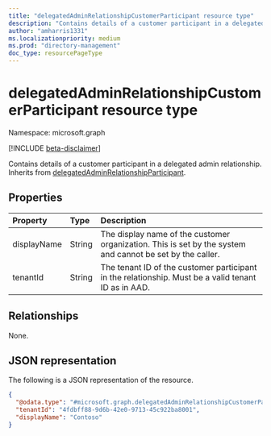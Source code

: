 ```yaml
---
title: "delegatedAdminRelationshipCustomerParticipant resource type"
description: "Contains details of a customer participant in a delegated admin relationship."
author: "amharris1331"
ms.localizationpriority: medium
ms.prod: "directory-management"
doc_type: resourcePageType
---
```


# delegatedAdminRelationshipCustomerParticipant resource type

Namespace: microsoft.graph

[!INCLUDE [beta-disclaimer](../../includes/beta-disclaimer.md)]

Contains details of a customer participant in a delegated admin relationship. Inherits from [delegatedAdminRelationshipParticipant](delegatedAdminRelationshipParticipant.md).

## Properties
|Property|Type|Description|
|:---|:---|:---|
|displayName|String|The display name of the customer organization. This is set by the system and cannot be set by the caller.|
|tenantId|String|The tenant ID of the customer participant in the relationship. Must be a valid tenant ID as in AAD.|

## Relationships
None.

## JSON representation
The following is a JSON representation of the resource.
<!-- {
  "blockType": "resource",
  "@odata.type": "microsoft.graph.delegatedAdminRelationshipCustomerParticipant"
}
-->
``` json
{
  "@odata.type": "#microsoft.graph.delegatedAdminRelationshipCustomerParticipant",
  "tenantId": "4fdbff88-9d6b-42e0-9713-45c922ba8001",
  "displayName": "Contoso"
}
```

